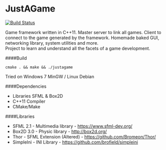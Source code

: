 # JustAGame

[![Build Status](https://travis-ci.org/Shinao/JustAGame.svg?branch=master)](https://travis-ci.org/Shinao/JustAGame)

Game framework written in C++11. Master server to link all games. Client to connect to the game generated by the framework.
Homemade baked GUI, networking library, system utilities and more.<br>
Project to learn and understand all the facets of a game development.

####Build

```
cmake . && make && ./justagame
```
Tried on Windows 7 MinGW / Linux Debian

####Dependencies

 - Libraries SFML & Box2D
 - C++11 Compiler
 - CMake/Make

####Libraries

- SFML 2.1 - Multimedia library - https://www.sfml-dev.org/
- Box2D 3.0 - Physic library - http://box2d.org/
- Thor - SFML Extension (Altered) - https://github.com/Bromeon/Thor/
- SimpleIni - INI Library - https://github.com/brofield/simpleini
